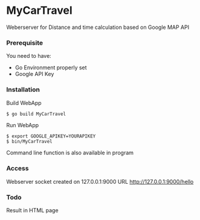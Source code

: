 # MyCarTravel


Weberserver for Distance and time calculation based on Google MAP API

### Prerequisite

You need to have:

* Go Environment properly set
* Google API Key 

### Installation 

Build WebApp
```sh
$ go build MyCarTravel
```

Run WebApp
```
$ export GOOGLE_APIKEY=YOURAPIKEY
$ bin/MyCarTravel
```

Command line function is also available in program

### Access

Webserver socket created on 127.0.0.1:9000
URL http://127.0.0.1:9000/hello

### Todo

Result in HTML page